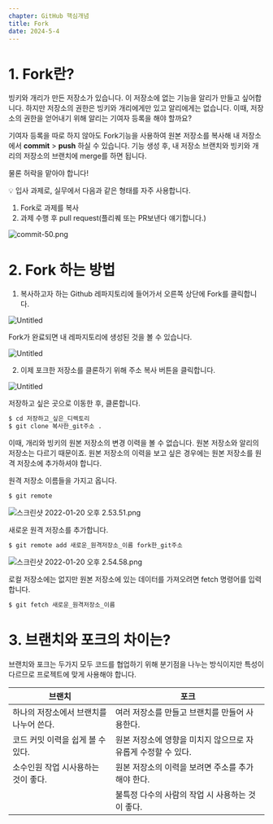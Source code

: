 ```yaml
---
chapter: GitHub 핵심개념
title: Fork
date: 2024-5-4
---
```


# 1. Fork란?

빙키와 개리가 만든 저장소가 있습니다. 이 저장소에 없는 기능을 알리가 만들고 싶어합니다. 하지만 저장소의 권한은 빙키와 개리에게만 있고 알리에게는 없습니다. 이때, 저장소의 권한을 얻어내기 위해 알리는 기여자 등록을 해야 할까요?

기여자 등록을 따로 하지 않아도 Fork기능을 사용하여 원본 저장소를 복사해 내 저장소에서 **commit** > **push** 하실 수 있습니다. 기능 생성 후, 내 저장소 브랜치와 빙키와 개리의 저장소의 브랜치에 merge를 하면 됩니다.

물론 허락을 맡아야 합니다!

<aside>
💡 입사 과제로, 실무에서 다음과 같은 형태를 자주 사용합니다.

1. Fork로 과제를 복사
2. 과제 수행 후 pull request(플리퀘 또는 PR보낸다 얘기합니다.)
</aside>

![commit-50.png](/images/github/chapter02-6/commit-50.png)

# 2. Fork 하는 방법

1. 복사하고자 하는 Github 레파지토리에 들어가서 오른쪽 상단에 Fork를 클릭합니다.

![Untitled](/images/github/chapter02-6/Untitled.png)

Fork가 완료되면 내 레파지토리에 생성된 것을 볼 수 있습니다.

![Untitled](/images/github/chapter02-6/Untitled%201.png)

2. 이제 포크한 저장소를 클론하기 위해 주소 복사 버튼을 클릭합니다.

![Untitled](/images/github/chapter02-6/Untitled%202.png)

저장하고 싶은 곳으로 이동한 후, 클론합니다.

```bash
$ cd 저장하고_싶은_디렉토리
$ git clone 복사한_git주소 .
```

이때, 개리와 빙키의 원본 저장소의 변경 이력을 볼 수 없습니다. 원본 저장소와 알리의 저장소는 다르기 때문이죠. 원본 저장소의 이력을 보고 싶은 경우에는 원본 저장소를 원격 저장소에 추가하셔야 합니다.

원격 저장소 이름들을 가지고 옵니다.

```bash
$ git remote
```

![스크린샷 2022-01-20 오후 2.53.51.png](/images/github/chapter02-6/1.png)

새로운 원격 저장소를 추가합니다.

```bash
$ git remote add 새로운_원격저장소_이름 fork한_git주소
```

![스크린샷 2022-01-20 오후 2.54.58.png](/images/github/chapter02-6/2.png)

로컬 저장소에는 없지만 원본 저장소에 있는 데이터를 가져오려면 fetch 명령어를 입력합니다.

```bash
$ git fetch 새로운_원격저장소_이름
```

# 3. 브랜치와 포크의 차이는?

브랜치와 포크는 두가지 모두 코드를 협업하기 위해 분기점을 나누는 방식이지만 특성이 다르므로 프로젝트에 맞게 사용해야 합니다.

| 브랜치                                  | 포크                                                          |
| --------------------------------------- | ------------------------------------------------------------- |
| 하나의 저장소에서 브랜치를 나누어 쓴다. | 여러 저장소를 만들고 브랜치를 만들어 사용한다.                |
| 코드 커밋 이력을 쉽게 볼 수 있다.       | 원본 저장소에 영향을 미치지 않으므로 자유롭게 수정할 수 있다. |
| 소수인원 작업 시사용하는 것이 좋다.     | 원본 저장소의 이력을 보려면 주소를 추가해야 한다.             |
|                                         | 불특정 다수의 사람의 작업 시 사용하는 것이 좋다.              |
